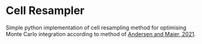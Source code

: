 # Cell Resampler
Simple python implementation of cell resampling method for optimising Monte Carlo integration
according to method of [Andersen and Maier, 2021](https://link.springer.com/article/10.1140/epjc/s10052-022-10372-3).
